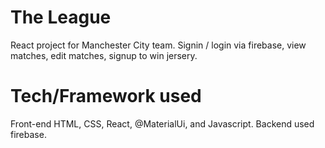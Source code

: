 The League
===========

React project for Manchester City team. Signin / login via firebase, view matches, edit matches, signup to win jersery.

Tech/Framework used
====================
Front-end HTML, CSS, React, @MaterialUi, and Javascript.
Backend used firebase.